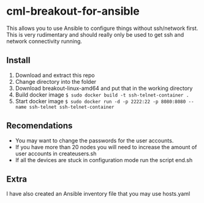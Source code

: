 # cml-breakout-for-ansible
This allows you to use Ansible to configure things without ssh/network first.
This is very rudimentary and should really only be used to get ssh and network connectivity running.

## Install
1. Download and extract this repo
2. Change directory into the folder
3. Download breakout-linux-amd64 and put that in the working directory
4. Build docker image
```$ sudo docker build -t ssh-telnet-container .```
5. Start docker image
```$ sudo docker run -d -p 2222:22 -p 8080:8080 --name ssh-telnet ssh-telnet-container```

## Recomendations
- You may want to change the passwords for the user accounts.
- If you have more than 20 nodes you will need to increase the amount of user accounts in createusers.sh
- If all the devices are stuck in configuration mode run the script end.sh

## Extra
I have also created an Ansible inventory file that you may use hosts.yaml
